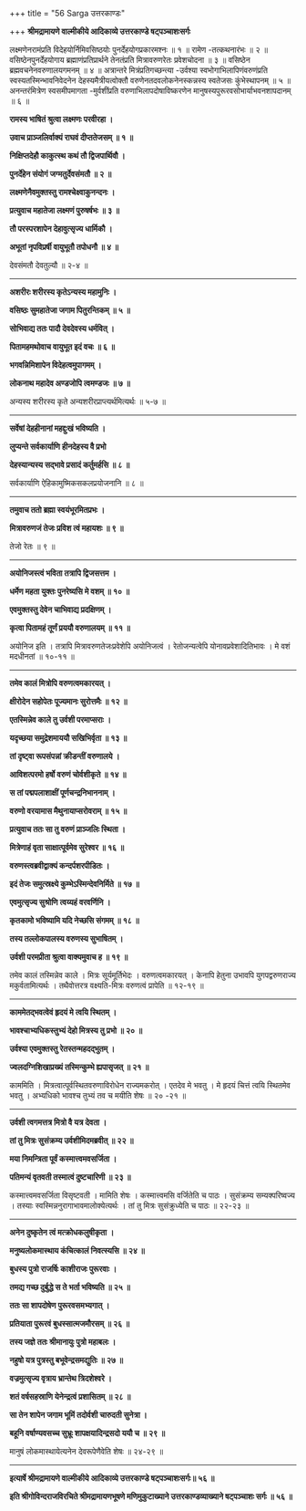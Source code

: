 +++
title = "56 Sarga उत्तरकाण्डः"

+++
**श्रीमद्रामायणे वाल्मीकीये आदिकाव्ये उत्तरकाण्डे षट्पञ्चाशःसर्गः**

लक्ष्मणेनरामंप्रति विदेहयोर्निमिवसिष्ठयोः पुनर्देहयोगप्रकारमश्नः ॥ १ ॥ रामेण -तत्कथनारंभः ॥ २ ॥ वसिष्ठेनपुनर्देहयोगाय ब्रह्माणंप्रतिप्रार्थने तेनतंप्रति मित्रावरुणरेतः प्रवेशचोदना ॥ ३ ॥ वसिष्ठेन ब्रह्मवचनेनवरुणालयगमनम् ॥ ४ ॥ अत्रान्तरे मित्रंप्रतिगच्छन्त्या -उर्वश्या स्वभोगाभिलापिणंवरुणंप्रति स्वस्यतस्मिन्भावनिवेदनेन देहस्यमैत्रीयत्वोक्तौ वरुणेनतदवलोकनेनस्कन्नस्य स्वतेजसः कुंभेस्थापनम् ॥ ५ ॥ अनन्तरंमित्रेण स्वसमीपमागता -मुर्वशींप्रति वरुणाभिलापदोषाविष्करणेन मानुषस्यपुरूरवसोभार्याभवनशापदानम् ॥ ६ ॥

**रामस्य भाषितं श्रुत्वा लक्ष्मणः परवीरहा ।**

**उवाच प्राञ्जलिर्वाक्यं राघवं दीप्ततेजसम् ॥ १ ॥**

**निक्षिप्तदेहौ काकुत्स्थ कथं तौ द्विजपार्थिवौ ।**

**पुनर्देहेन संयोगं जग्मतुर्देवसंमतौ ॥ २ ॥**

**लक्ष्मणेनैवमुक्तस्तु रामश्चेक्ष्वाकुनन्दनः ।**

**प्रत्युवाच महातेजा लक्ष्मणं पुरुषर्षभः ॥ ३ ॥**

**तौ परस्परशापेन देहावुत्सृज्य धार्मिकौ ।**

**अभूतां नृपविप्रर्षी वायुभूतौ तपोधनौ ॥ ४ ॥**

देवसंमतौ देवतुल्यौ ॥ २-४ ॥

****

**अशरीरः शरीरस्य कृतेऽन्यस्य महामुनिः ।**

**वसिष्ठः सुमहातेजा जगाम पितुरन्तिकम् ॥ ५ ॥**

**सोभिवाद्य ततः पादौ देवदेवस्य धर्मवित् ।**

**पितामहमथोवाच वायुभूत इदं वचः ॥ ६ ॥**

**भगवन्निमिशापेन विदेहत्वमुपागमम् ।**

**लोकनाथ महादेव अण्डजोपि त्वमण्डजः ॥ ७ ॥**

अन्यस्य शरीरस्य कृते अन्यशरीरप्राप्त्यर्थमित्यर्थः ॥ ५-७ ॥

****

**सर्वेषां देहहीनानां महद्दुःखं भविष्यति ।**

**लुप्यन्ते सर्वकार्याणि हीनदेहस्य वै प्रभो**

**देहस्यान्यस्य सद्भावे प्रसादं कर्तुमर्हसि ॥ ८ ॥**

सर्वकार्याणि ऐहिकामुष्मिकसकलप्रयोजनानि ॥ ८ ॥

****

**तमुवाच ततो ब्रह्मा स्वयंभूरमितप्रभः ।**

**मित्रावरुणजं तेजः प्रविश त्वं महायशः ॥ ९ ॥**

तेजो रेतः ॥ ९ ॥

****

**अयोनिजस्त्वं भविता तत्रापि द्विजसत्तम ।**

**धर्मेण महता युक्तः पुनरेष्यसि मे वशम् ॥ १० ॥**

**एवमुक्तस्तु देवेन चाभिवाद्य प्रदक्षिणम् ।**

**कृत्वा पितामहं तूर्णं प्रययौ वरुणालयम् ॥ ११ ॥**

अयोनिज इति । तत्रापि मित्रावरुणतेजःप्रवेशेपि अयोनिजत्वं । रेतोजन्यत्वेपि योनावप्रवेशादितिभावः । मे वशं मदधीनतां ॥ १०-११ ॥

****

**तमेव कालं मित्रोपि वरुणत्वमकारयत् ।**

**क्षीरोदेन सहोपेतः पूज्यमानः सुरोत्तमैः ॥ १२ ॥**

**एतस्मिन्नेव काले तु उर्वशी परमाप्सराः ।**

**यदृच्छया समुद्रेशमाययौ सखिभिर्वृता ॥ १३ ॥**

**तां दृष्ट्वा रूपसंपन्नां क्रीडन्तीं वरुणालये ।**

**आविशत्परमो हर्षो वरुणं चोर्वशीकृते ॥ १४ ॥**

**स तां पद्मपलाशाक्षीं पूर्णचन्द्रनिभाननाम् ।**

**वरुणो वरयामास मैथुनायाप्सरोवराम् ॥ १५ ॥**

**प्रत्युवाच ततः सा तु वरुणं प्राञ्जलिः स्थिता ।**

**मित्रेणाहं वृता साक्षात्पूर्वमेव सुरेश्वर ॥ १६ ॥**

**वरुणस्त्वब्रवीद्वाक्यं कन्दर्पशरपीडितः ।**

**इदं तेजः समुत्स्रक्ष्ये कुम्भेऽस्मिन्देवनिर्मिते ॥ १७ ॥**

**एवमुत्सृज्य सुश्रोणि त्वय्यहं वरवर्णिनि ।**

**कृतकामो भविष्यामि यदि नेच्छसि संगमम् ॥ १८ ॥**

**तस्य तल्लोकपालस्य वरुणस्य सुभाषितम् ।**

**उर्वशी परमप्रीता श्रुत्वा वाक्यमुवाच ह ॥ १९ ॥**

तमेव कालं तस्मिन्नेव काले । मित्रः सूर्यमूर्तिभेदः । वरुणत्वमकारयत् । केनापि हेतुना उभावपि युगपद्वरुणराज्य मकुर्वतामित्यर्थः । तथैवोत्तरत्र वक्ष्यति-मित्रः वरुणत्वं प्रापेति ॥ १२-१९ ॥

****

**काममेतद्भवत्वेवं हृदयं मे त्वयि स्थितम् ।**

**भावश्चाभ्यधिकस्तुभ्यं देहो मित्रस्य तु प्रभो ॥ २० ॥**

**उर्वश्या एवमुक्तस्तु रेतस्तन्महदद्भुतम् ।**

**ज्वलदग्निशिखाप्रख्यं तस्मिन्कुम्भे ह्यपासृजत् ॥ २१ ॥**

काममिति । मित्रत्वात्पूर्वस्थितवरुणाविरोधेन राज्यमकरोत् । एतदेव मे भवतु । मे हृदयं चित्तं त्वयि स्थितमेव भवतु । अभ्यधिको भावश्च तुभ्यं तव च मयीति शेषः ॥ २० -२१ ॥

****

**उर्वशी त्वगमत्तत्र मित्रो वै यत्र देवता ।**

**तां तु मित्रः सुसंक्रम्य उर्वशीमिदमब्रवीत् ॥ २२ ॥**

**मया निमन्त्रिता पूर्वं कस्मात्त्वमवसर्जिता ।**

**पतिमन्यं वृतवती तस्मात्वं दुष्टचारिणी ॥ २३ ॥**

कस्मात्त्वमवसर्जिता विसृष्टवती । मामिति शेषः । कस्मात्त्वमसि वर्जितेति च पाठः । सुसंक्रम्य सम्यक्परिष्वज्य । तस्याः स्वस्मिन्ननुरागाभावमालोक्येत्यर्थः । तां तु मित्रः सुसंक्रुध्येति च पाठः ॥ २२-२३ ॥

****

**अनेन दुष्कृतेन त्वं मत्क्रोधकलुषीकृता ।**

**मनुष्यलोकमास्थाय कंचित्कालं निवत्स्यसि ॥ २४ ॥**

**बुधस्य पुत्रो राजर्षिः काशीराजः पुरूरवाः ।**

**तमद्य गच्छ दुर्बुद्धे स ते भर्ता भविष्यति ॥ २५ ॥**

**ततः सा शापदोषेण पुरूरवसमभ्यगात् ।**

**प्रतियाता पुरूरवं बुधस्सात्मजमौरसम् ॥ २६ ॥**

**तस्य जज्ञे ततः श्रीमानायुः पुत्रो महाबलः ।**

**नहुषो यत्र पुत्रस्तु बभूवेन्द्रसमद्युतिः ॥ २७ ॥**

**वज्रमुत्सृज्य वृत्राय भ्रान्तेथ त्रिदशेश्वरे ।**

**शतं वर्षसहस्राणि येनेन्द्रत्वं प्रशासितम् ॥ २८ ॥**

**सा तेन शापेन जगाम भूमिं तदोर्वशी चारुदती सुनेत्रा ।**

**बहूनि वर्षाण्यवसच्च सुभ्रूः शापक्षयादिन्द्रसदो ययौ च ॥ २९ ॥**

मानुषं लोकमास्थायेत्यनेन देवरूपेणैवेति शेषः ॥ २४-२९ ॥

****

**इत्यार्षे श्रीमद्रामायणे वाल्मीकीये आदिकाव्ये उत्तरकाण्डे षट्पञ्चाशःसर्गः॥ ५६ ॥**

**इति श्रीगोविन्दराजविरचिते श्रीमद्रामायणभूषणे मणिमुकुटाख्याने उत्तरकाण्डव्याख्याने षट्पञ्चाशः सर्गः ॥ ५६ ॥**

